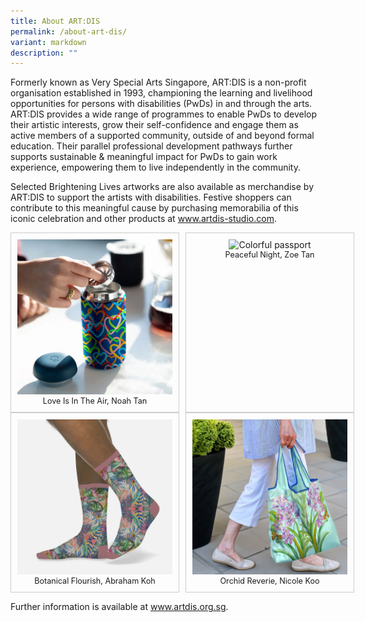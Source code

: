 ```yaml
---
title: About ART:DIS
permalink: /about-art-dis/
variant: markdown
description: ""
---
```

<p>Formerly known as Very Special Arts Singapore, ART:DIS is a non-profit
organisation established in 1993, championing the learning and livelihood
opportunities for persons with disabilities (PwDs) in and through the arts.
ART:DIS provides a wide range of programmes to enable PwDs to develop their
artistic interests, grow their self-confidence and engage them as active
members of a supported community, outside of and beyond formal education.
Their parallel professional development pathways further supports sustainable
&amp; meaningful impact for PwDs to gain work experience, empowering them
to live independently in the community.</p>
<p>Selected Brightening Lives artworks are also available as merchandise
by ART:DIS to support the artists with disabilities. Festive shoppers can
contribute to this meaningful cause by purchasing memorabilia of this iconic
celebration and other products at <a href="http://www.artdis-studio.com" rel="noopener noreferrer nofollow" target="_blank">www.artdis-studio.com</a>.</p>
<p></p>
<div class="isomer-card-grid">
  <div class="isomer-card">
    <img alt="12oz Bottle" src="/images/Carter_Blue_12oz_Noah.jpg">
    <div class="isomer-card-body">
      <div class="isomer-card-title">Love Is In The Air, Noah Tan</div>
    </div>
  </div>
  <div class="isomer-card">
    <img alt="Colorful passport" src="/images/Passport_Zoe.jpg">
    <div class="isomer-card-body">
      <div class="isomer-card-title">Peaceful Night, Zoe Tan</div>
    </div>
  </div>
</div>
<div class="isomer-card-grid">
  <div class="isomer-card">
    <img alt="socks" src="/images/Sock_Abraham_min.jpg">
    <div class="isomer-card-body">
      <div class="isomer-card-title">Botanical Flourish, Abraham Koh</div>
    </div>
  </div>
  <div class="isomer-card">
    <img alt="Hand bag" src="/images/Bag_Nicole.jpg">
    <div class="isomer-card-body">
      <div class="isomer-card-title">Orchid Reverie, Nicole Koo</div>
    </div>
  </div>
</div>

<p>Further information is available at <a href="http://www.artdis.org.sg" rel="noopener noreferrer nofollow" target="_blank">www.artdis.org.sg</a>.</p>
<p></p>

<style>
/* General Styling */
.isomer-card-grid {
  display: flex;
  flex-wrap: wrap;
  justify-content: center;
  gap: 10px;
  width: 550px;
  margin: auto;
  text-align: center;
}

.isomer-card {
  border: 1px solid #ccc;
  padding: 10px;
  flex: 1 1 calc(50% - 20px);
  box-sizing: border-box;
}

.isomer-card img {
  width: 100%;
  height: auto;
}

.isomer-card-title {
  font-size: 0.9em;
}

/* Responsive Styling */
@media (max-width: 768px) {
  .isomer-card-grid {
    width: 100%;
  }

  .isomer-card {
    flex: 1 1 100%;
  }

  .isomer-card-title {
    font-size: 0.8em;
  }
}

@media (max-width: 480px) {
  .isomer-card {
    padding: 5px;
  }

  .isomer-card-title {
    font-size: 0.7em;
  }
}
</style>